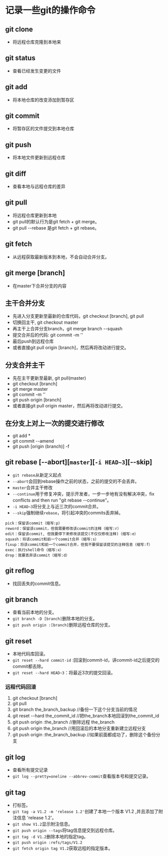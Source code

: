 # 记录一些git的操作命令

## git clone

* 将远程仓库克隆到本地来

## git status

* 查看已经发生变更的文件

## git add

* 将本地仓库的改变添加到暂存区

## git commit

* 将暂存区的文件提交到本地仓库

## git push

* 将本地文件更新到远程仓库

## git diff

* 查看本地与远程仓库的差异

## git pull

* 将远程仓库更新到本地
* git pull的默认行为是git fetch + git merge。
* git pull --rebase 是git fetch + git rebase。

## git fetch

* 从远程获取最新版本到本地，不会自动合并分支。

## git merge [branch]

* 在master下合并分支的内容

## 主干合并分支

* 先进入分支更新至最新的仓库代码，git checkout [branch], git pull
* 切换回主干, git checkout master
* 再主干上合并分支branch，git merge branch --squash
* 提交合并后的代码: git commit -m ''
* 最后push到远程仓库
* 或者直接git pull origin [branch]，然后再将改动进行提交。

## 分支合并主干

* 先在主干更新至最新, git pull(master)
* git checkout [branch]
* git merge master
* git commit -m ''
* git push origin [branch]
* 或者直接git pull origin master，然后再将改动进行提交。

## 在分支上对上一次的提交进行修改

* git add *
* git commit --amend
* git push [origin (branch)] -f

## git rebase [--abort][`master`][`-i HEAD~3`][--skip]

* `git rebase`从新定义起点
* `--abort`会回到rebase操作之前的状态，之前的提交的不会丢弃。
* `master`合并主干修改
* `--continue`用于修复冲突，提示开发者，一步一步地有没有解决冲突，fix conflicts and then run "git rebase --continue"。
* `-i HEAD~3`将分支上与近三次的commit合并。
* `--skip`强制继续`rebase`，将引起冲突的commits丢弃掉。

```command
pick：保留该commit（缩写:p）
reword：保留该commit，但我需要修改该commit的注释（缩写:r）
edit：保留该commit, 但我要停下来修改该提交(不仅仅修改注释)（缩写:e）
squash：将该commit和前一个commit合并（缩写:s）
fixup：将该commit和前一个commit合并，但我不要保留该提交的注释信息（缩写:f）
exec：执行shell命令（缩写:x）
drop：我要丢弃该commit（缩写:d）
```

## git reflog

* 找回丢失的commit信息。

## git branch

* 查看当前本地的分支。
* `git branch -D [branch]`删除本地的分支。
* `git push origin :[branch]`删除远程仓库的分支。

## git reset

* 本地代码库回滚。
* `git reset --hard commit-id` :回滚到commit-id，讲commit-id之后提交的commit都去除。
* `git reset --hard HEAD~3`：将最近3次的提交回滚。

### 远程代码回滚

1. git checkout [branch]
2. git pull
3. git branch the_branch_backup //备份一下这个分支当前的情况
4. git reset --hard the_commit_id //把the_branch本地回滚到the_commit_id
5. git push origin :the_branch //删除远程 the_branch
6. git push origin the_branch //用回滚后的本地分支重新建立远程分支
7. git push origin :the_branch_backup //如果前面都成功了，删除这个备份分支

## git log

* 查看所有提交记录
* `git log --pretty=oneline --abbrev-commit`查看版本号和提交记录。

## git tag

* 打标签。
* `git tag -a V1.2 -m 'release 1.2'`创建了本地一个版本 V1.2 ,并且添加了附注信息 'release 1.2'。
* `git show V1.2`显示附注信息。
* `git push origin --tags`将tag信息提交到远程仓库。
* `git tag -d V1.2`删除本地的指定tag。
* `git push origin :refs/tags/V1.2`
* `git fetch origin tag V1.2`获取远程的指定版本。
